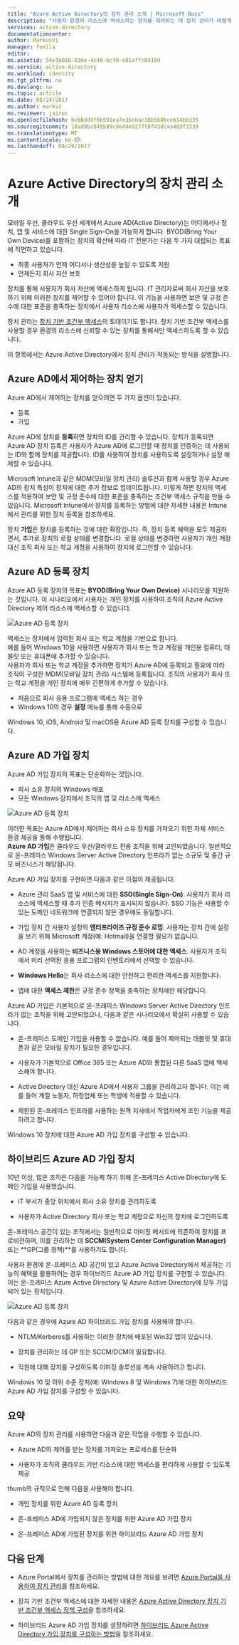 ```yaml
---
title: "Azure Active Directory의 장치 관리 소개 | Microsoft Docs"
description: "사용자 환경의 리소스에 액세스하는 장치를 제어하는 데 장치 관리가 어떻게 도움이 되는지에 대해 알아봅니다."
services: active-directory
documentationcenter: 
author: MarkusVi
manager: femila
editor: 
ms.assetid: 54e1b01b-03ee-4c46-bcf0-e01affc0419d
ms.service: active-directory
ms.workload: identity
ms.tgt_pltfrm: na
ms.devlang: na
ms.topic: article
ms.date: 08/24/2017
ms.author: markvi
ms.reviewer: jairoc
ms.openlocfilehash: bebbdddf6b591ea7e36cbac38b568bce614bb335
ms.sourcegitcommit: 18ad9bc049589c8e44ed277f8f43dcaa483f3339
ms.translationtype: MT
ms.contentlocale: ko-KR
ms.lasthandoff: 08/29/2017
---
```

# <a name="introduction-to-device-management-in-azure-active-directory"></a>Azure Active Directory의 장치 관리 소개

모바일 우선, 클라우드 우선 세계에서 Azure AD(Active Directory)는 어디에서나 장치, 앱 및 서비스에 대한 Single Sign-On을 가능하게 합니다. BYOD(Bring Your Own Device)를 포함하는 장치의 확산에 따라 IT 전문가는 다음 두 가지 대립되는 목표에 직면하고 있습니다.

- 최종 사용자가 언제 어디서나 생산성을 높일 수 있도록 지원
- 언제든지 회사 자산 보호

장치를 통해 사용자가 회사 자산에 액세스하게 됩니다. IT 관리자로써 회사 자산을 보호하기 위해 이러한 장치를 제어할 수 있어야 합니다. 이 기능을 사용하면 보안 및 규정 준수에 대한 표준을 충족하는 장치에서 사용자 리소스에 사용자가 액세스할 수 있습니다. 

장치 관리는 [장치 기반 조건부 액세스](active-directory-conditional-access-policy-connected-applications.md)의 토대이기도 합니다. 장치 기반 조건부 액세스를 사용할 경우 환경의 리소스에 신뢰할 수 있는 장치를 통해서만 액세스하도록 할 수 있습니다.   

이 항목에서는 Azure Active Directory에서 장치 관리가 작동되는 방식을 설명합니다.

## <a name="getting-devices-under-the-control-of-azure-ad"></a>Azure AD에서 제어하는 장치 얻기

Azure AD에서 제어하는 장치를 얻으려면 두 가지 옵션이 있습니다.

- 등록 
- 가입

Azure AD에 장치를 **등록**하면 장치의 ID를 관리할 수 있습니다. 장치가 등록되면 Azure AD 장치 등록은 사용자가 Azure AD에 로그인할 때 장치를 인증하는 데 사용되는 ID와 함께 장치를 제공합니다. ID를 사용하여 장치를 사용하도록 설정하거나 설정 해제할 수 있습니다.

Microsoft Intune과 같은 MDM(모바일 장치 관리) 솔루션과 함께 사용할 경우 Azure AD의 장치 특성이 장치에 대한 추가 정보로 업데이트됩니다. 이렇게 하면 장치의 액세스를 적용하여 보안 및 규정 준수에 대한 표준을 충족하는 조건부 액세스 규칙을 만들 수 있습니다. Microsoft Intune에서 장치를 등록하는 방법에 대한 자세한 내용은 Intune에서 관리를 위한 장치 등록을 참조하세요.

장치 **가입**은 장치를 등록하는 것에 대한 확장입니다. 즉, 장치 등록 혜택을 모두 제공하면서, 추가로 장치의 로컬 상태를 변경합니다. 로컬 상태를 변경하면 사용자가 개인 계정 대신 조직 회사 또는 학교 계정을 사용하여 장치에 로그인할 수 있습니다.

## <a name="azure-ad-registered-devices"></a>Azure AD 등록 장치   

Azure AD 등록 장치의 목표는 **BYOD(Bring Your Own Device)** 시나리오를 지원하는 것입니다. 이 시나리오에서 사용자는 개인 장치를 사용하여 조직의 Azure Active Directory 제어 리소스에 액세스할 수 있습니다.  

![Azure AD 등록 장치](./media/device-management-introduction/03.png)

액세스는 장치에서 입력된 회사 또는 학교 계정을 기반으로 합니다.  
예를 들어 Windows 10을 사용하면 사용자가 회사 또는 학교 계정을 개인용 컴퓨터, 태블릿 또는 휴대폰에 추가할 수 있습니다.  
사용자가 회사 또는 학교 계정을 추가하면 장치가 Azure AD에 등록되고 필요에 따라 조직이 구성한 MDM(모바일 장치 관리) 시스템에 등록됩니다. 조직의 사용자가 회사 또는 학교 계정을 개인 장치에 매우 간편하게 추가할 수 있습니다.

- 처음으로 회사 응용 프로그램에 액세스 하는 경우
- Windows 10의 경우 **설정** 메뉴를 통해 수동으로 

Windows 10, iOS, Android 및 macOS용 Azure AD 등록 장치를 구성할 수 있습니다.

## <a name="azure-ad-joined-devices"></a>Azure AD 가입 장치

Azure AD 가입 장치의 목표는 단순화하는 것입니다.

- 회사 소유 장치의 Windows 배포 
- 모든 Windows 장치에서 조직의 앱 및 리소스에 액세스

![Azure AD 등록 장치](./media/device-management-introduction/02.png)


이러한 목표는 Azure AD에서 제어하는 회사 소유 장치를 가져오기 위한 자체 서비스 환경 제공을 통해 수행됩니다.  
**Azure AD 가입**은 클라우드 우선/클라우드 전용 조직을 위해 고안되었습니다. 일반적으로 온-프레미스 Windows Server Active Directory 인프라가 없는 소규모 및 중간 규모 비즈니스가 해당됩니다. 

Azure AD 가입 장치를 구현하면 다음과 같은 이점이 제공됩니다.

- Azure 관리 SaaS 앱 및 서비스에 대한 **SSO(Single Sign-On)**. 사용자가 회사 리소스에 액세스할 때 추가 인증 메시지가 표시되지 않습니다. SSO 기능은 사용할 수 있는 도메인 네트워크에 연결되지 않은 경우에도 동일합니다.

- 가입 장치 간 사용자 설정의 **엔터프라이즈 규정 준수 로밍**. 사용자는 장치 간에 설정을 보기 위해 Microsoft 계정(예: Hotmail)을 연결할 필요가 없습니다.

- AD 계정을 사용하는 **비즈니스용 Windows 스토어에 대한 액세스**. 사용자가 조직에서 미리 선택된 응용 프로그램의 인벤토리에서 선택할 수 있습니다.

- **Windows Hello**는 회사 리소스에 대한 안전하고 편리한 액세스를 지원합니다.

- 앱에 대한 **액세스 제한**은 규정 준수 정책을 충족하는 장치에만 해당합니다.

Azure AD 가입은 기본적으로 온-프레미스 Windows Server Active Directory 인프라가 없는 조직을 위해 고안되었으나, 다음과 같은 시나리오에서 확실히 사용할 수 있습니다.

- 온-프레미스 도메인 가입을 사용할 수 없습니다. 예를 들어 제어되는 태블릿 및 휴대폰과 같은 모바일 장치가 필요한 경우입니다.

- 사용자가 기본적으로 Office 365 또는 Azure AD와 통합된 다른 SaaS 앱에 액세스해야 합니다.

- Active Directory 대신 Azure AD에서 사용자 그룹을 관리하고자 합니다. 이는 예를 들어 계절 노동자, 하청업체 또는 학생에 적용할 수 있습니다.

- 제한된 온-프레미스 인프라를 사용하는 원격 지사에서 작업자에게 조인 기능을 제공하려고 합니다.

Windows 10 장치에 대한 Azure AD 가입 장치를 구성할 수 있습니다.


## <a name="hybrid-azure-ad-joined-devices"></a>하이브리드 Azure AD 가입 장치

10년 이상, 많은 조직은 다음을 가능케 하기 위해 온-프레미스 Active Directory에 도메인 가입을 사용했습니다.

- IT 부서가 중앙 위치에서 회사 소유 장치를 관리하도록

- 사용자가 Active Directory 회사 또는 학교 계정으로 자신의 장치에 로그인하도록 

온-프레미스 공간이 있는 조직에서는 일반적으로 이미징 메서드에 의존하여 장치를 프로비전하며, 이를 관리하는 데 **SCCM(System Center Configuration Manager)** 또는 **GP(그룹 정책)**를 사용하기도 합니다.

사용자 환경에 온-프레미스 AD 공간이 있고 Azure Active Directory에서 제공하는 기능의 혜택을 활용하려는 경우 하이브리드 Azure AD 가입 장치를 구현할 수 있습니다. 이는 온-프레미스 Azure Active Directory 및 Azure Active Directory에 모두 가입되어 있는 장치입니다.

![Azure AD 등록 장치](./media/device-management-introduction/01.png)


다음과 같은 경우에 Azure AD 하이브리드 가입 장치를 사용해야 합니다.

- NTLM/Kerberos를 사용하는 이러한 장치에 배포된 Win32 앱이 있습니다.

- 장치를 관리하는 데 GP 또는 SCCM/DCM이 필요합니다.

- 직원에 대해 장치를 구성하도록 이미징 솔루션을 계속 사용하려고 합니다.

Windows 10 및 하위 수준 장치(예: Windows 8 및 Windows 7)에 대한 하이브리드 Azure AD 가입 장치를 구성할 수 있습니다.

## <a name="summary"></a>요약

Azure AD의 장치 관리를 사용하면 다음과 같은 작업을 수행할 수 있습니다. 

- Azure AD의 제어를 받는 장치를 가져오는 프로세스를 단순화

- 사용자가 조직의 클라우드 기반 리소스에 대한 액세스를 편리하게 사용할 수 있도록 제공

thumb의 규칙으로 인해 다음을 사용해야 합니다.

- 개인 장치를 위한 Azure AD 등록 장치

- 온-프레미스 AD에 가입되지 않은 장치를 위한 Azure AD 가입 장치 

- 온-프레미스 AD에 가입된 장치를 위한 하이브리드 Azure AD 가입 장치     




## <a name="next-steps"></a>다음 단계

- Azure Portal에서 장치를 관리하는 방법에 대한 개요를 보려면 [Azure Portal을 사용하여 장치 관리](device-management-azure-portal.md)를 참조하세요.

- 장치 기반 조건부 액세스에 대한 자세한 내용은 [Azure Active Directory 장치 기반 조건부 액세스 정책 구성](active-directory-conditional-access-policy-connected-applications.md)을 참조하세요.

- 하이브리드 Azure AD 가입 장치를 설정하려면 [하이브리드 Azure Active Directory 가입 장치를 구성하는 방법](device-management-hybrid-azuread-joined-devices-setup.md)을 참조하세요.


